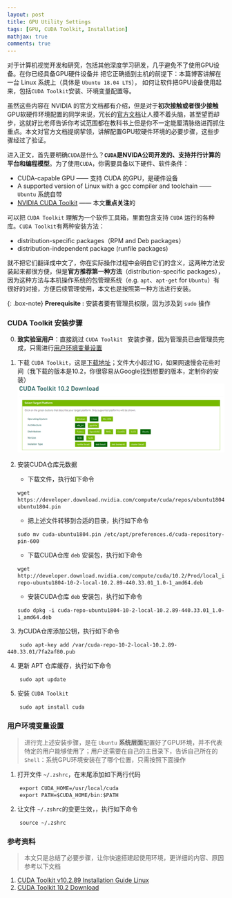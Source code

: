 ```yaml
---
layout: post
title: GPU Utility Settings
tags: [GPU, CUDA Toolkit, Installation]
mathjax: true
comments: true
---
```


对于计算机视觉开发和研究，包括其他深度学习研发，几乎避免不了使用GPU设备。在你已经具备GPU硬件设备并
把它正确插到主机的前提下：本篇博客讲解在一台 Linux 系统上（具体是 `Ubuntu 18.04 LTS`），
如何让软件把GPU设备使用起来，包括`CUDA Toolkit`安装、环境变量配置等。

虽然这些内容在 NVIDIA 的官方文档都有介绍，但是对于**初次接触或者很少接触**GPU软硬件环境配置的同学来说，冗长的[官方文档](https://docs.nvidia.com/cuda/archive/10.2/cuda-installation-guide-linux/index.html)让人摸不着头脑，甚至望而却步，这就好比老师告诉你考试范围都在教科书上但是你不一定能厘清脉络进而抓住重点。本文对官方文档提纲挈领，讲解配置GPU软硬件环境的必要步骤，这些步骤经过了验证。

进入正文，首先要明确`CUDA`是什么？**`CUDA`是NVIDA公司开发的、支持并行计算的平台和编程模型**。为了使用`CUDA`，你需要具备以下硬件、软件条件：
* CUDA-capable GPU —— 支持 CUDA 的GPU，是硬件设备
* A supported version of Linux with a gcc compiler and toolchain —— `Ubuntu` 系统自带
* [NVIDIA CUDA Toolkit](http://developer.nvidia.com/cuda-downloads) —— 本文**重点关注**的

可以把 `CUDA Toolkit` 理解为一个软件工具箱，里面包含支持 `CUDA` 运行的各种库。`CUDA Toolkit`有两种安装方法：
* distribution-specific packages（RPM and Deb packages）
* distribution-independent package (runfile packages)

就不把它们翻译成中文了，你在实际操作过程中会明白它们的含义，这两种方法安装起来都很方便，但是**官方推荐第一种方法**（distribution-specific packages），因为这种方法与本机操作系统的包管理系统（e.g. `apt`、`apt-get` for `Ubuntu`）有很好的对接，方便后续管理使用，本文也是按照第一种方法进行安装。


{: .box-note}
**Prerequisite :** 安装者要有管理员权限，因为涉及到 `sudo` 操作

### CUDA Toolkit 安装步骤
0. **致实验室用户**：直接跳过 `CUDA Toolkit ` 安装步骤，因为管理员已由管理员完成，只需进行[用户环境变量设置](#用户环境变量设置)

1. 下载 `CUDA Toolkit`，这是[下载地址](https://developer.nvidia.com/cuda-10.2-download-archive?target_os=Linux&target_arch=x86_64&target_distro=Ubuntu&target_version=1804&target_type=deblocal)；文件大小超过1G，如果网速慢会花些时间（我下载的版本是10.2，你很容易从Google找到想要的版本，定制你的安装）
![](../img/post/cuda_toolkit_info.png)

2. 安装CUDA仓库元数据
    * 下载文件，执行如下命令
    ```shell
    wget https://developer.download.nvidia.com/compute/cuda/repos/ubuntu1804/x86_64/cuda-ubuntu1804.pin
    ```

    * 把上述文件转移到合适的目录，执行如下命令
    ```shell
    sudo mv cuda-ubuntu1804.pin /etc/apt/preferences.d/cuda-repository-pin-600
    ```

    * 下载CUDA仓库 `deb` 安装包，执行如下命令
    ```shell
    wget http://developer.download.nvidia.com/compute/cuda/10.2/Prod/local_installers/cuda-repo-ubuntu1804-10-2-local-10.2.89-440.33.01_1.0-1_amd64.deb
    ```

    * 安装CUDA仓库 `deb` 安装包，执行如下命令
    ```shell
    sudo dpkg -i cuda-repo-ubuntu1804-10-2-local-10.2.89-440.33.01_1.0-1_amd64.deb
    ```

2. 为CUDA仓库添加公钥，执行如下命令
```shell
    sudo apt-key add /var/cuda-repo-10-2-local-10.2.89-440.33.01/7fa2af80.pub
```

4. 更新 APT 仓库缓存，执行如下命令
```shell
    sudo apt update
```

5. 安装 `CUDA Toolkit`
```shell
    sudo apt install cuda
```

### 用户环境变量设置
> 进行完上述安装步骤，是在 `Ubuntu` **系统层面**配置好了GPU环境，并不代表特定的用户能够使用了；用户还需要在自己的主目录下，告诉自己所在的`Shell`：系统GPU环境安装在了哪个位置，只需按照下面操作

1. 打开文件 `~/.zshrc`，在末尾添加如下两行代码
```shell
    export CUDA_HOME=/usr/local/cuda
    export PATH=$CUDA_HOME/bin:$PATH
```

2. 让文件 `~/.zshrc`的变更生效，，执行如下命令
```shell
    source ~/.zshrc
```

### 参考资料
> 本文只是总结了必要步骤，让你快速搭建起使用环境，更详细的内容、原因参考以下文档

1. [CUDA Toolkit v10.2.89 Installation Guide Linux](https://docs.nvidia.com/cuda/archive/10.2/cuda-installation-guide-linux/index.html)
2. [CUDA Toolkit 10.2 Download](https://developer.nvidia.com/cuda-10.2-download-archive?target_os=Linux&target_arch=x86_64&target_distro=Ubuntu&target_version=1804&target_type=deblocal)
